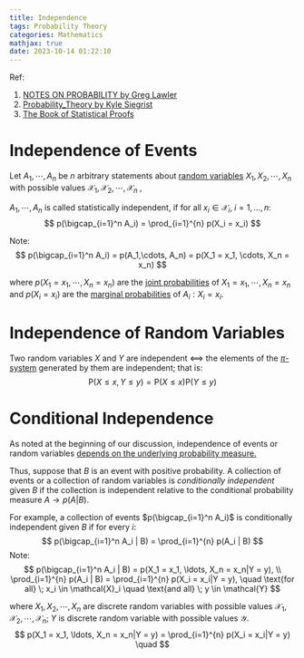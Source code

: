 ```yaml
---
title: Independence
tags: Probability Theory
categories: Mathematics
mathjax: true
date: 2023-10-14 01:22:10
---
```



Ref:

1. [NOTES ON PROBABILITY by Greg Lawler](https://www.math.uchicago.edu/~lawler/probnotes.pdf)
2. [Probability_Theory by Kyle Siegrist](https://stats.libretexts.org/Bookshelves/Probability_Theory/Probability_Mathematical_Statistics_and_Stochastic_Processes_(Siegrist)/02%3A_Probability_Spaces)
3. [The Book of Statistical Proofs](https://statproofbook.github.io/)

<!--more-->

# Independence of Events

Let $A_1,\cdots, A_n$ be $n$ arbitrary statements about [random variables](https://statproofbook.github.io/D/rvar) $X_1,X_2, \cdots,X_n$ with possible values $\mathcal{X}_1,\mathcal{X}_2, \cdots,\mathcal{X}_n$ ,

$A_1,\cdots, A_n$  is called statistically independent, if $\text{for all} \; x_i \in \mathcal{X}_i, \; i = 1, \ldots, n$:
$$
p(\bigcap_{i=1}^n A_i) = \prod_{i=1}^{n} p(X_i = x_i)
$$

Note:
$$
p(\bigcap_{i=1}^n A_i) = p(A_1,\cdots, A_n) = p(X_1 = x_1, \cdots, X_n = x_n)
$$

where $p(X_1 = x_1, \cdots, X_n = x_n)$ are the [joint probabilities](https://statproofbook.github.io/D/prob-joint) of $X_1 = x_1, \cdots, X_n = x_n$ and $p(X_i=x_i)$ are the [marginal probabilities](https://statproofbook.github.io/D/prob-marg) of $A_i: X_i=x_i$.

# Independence of Random Variables

Two random variables $X$ and $Y$ are independent <==> the elements of the [*π*-system](https://en.wikipedia.org/wiki/Pi_system) generated by them are independent; that is:
$$
\textrm{P}(X\le x, Y\le y) = \textrm{P}(X\le x)\textrm{P}(Y\le y)
$$

# Conditional Independence

As noted at the beginning of our discussion, independence of events or random variables <u>depends on the underlying probability measure.</u> 

Thus, suppose that $B$ is an event with positive probability. A collection of events or a collection of random variables is *conditionally independent* given $B$ if the collection is independent relative to the conditional probability measure $A \rightarrow p(A|B)$. 

For example, a collection of events $p(\bigcap_{i=1}^n A_i)$ is conditionally independent given $B$ if for every $i$:
$$
p(\bigcap_{i=1}^n A_i | B) = \prod_{i=1}^{n} p(A_i | B)
$$
Note:
$$
p(\bigcap_{i=1}^n A_i | B) = p(X_1 = x_1, \ldots, X_n = x_n|Y = y), \\
\prod_{i=1}^{n} p(A_i | B) = \prod_{i=1}^{n} p(X_i = x_i|Y = y), \quad \text{for all} \; x_i \in \mathcal{X}_i \quad \text{and all} \; y \in \mathcal{Y}
$$


where $X_1,X_2, \cdots,X_n$ are discrete random variables with possible values $\mathcal{X}_1,\mathcal{X}_2, \cdots,\mathcal{X}_n$; $Y$ is  discrete random variable with possible values $\mathcal Y$.
$$
p(X_1 = x_1, \ldots, X_n = x_n|Y = y) = \prod_{i=1}^{n} p(X_i = x_i|Y = y) \quad
$$

# 
